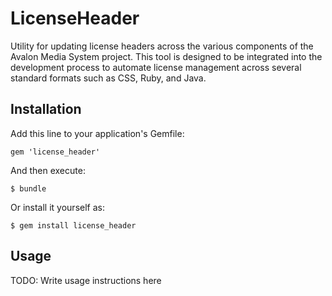 # LicenseHeader

Utility for updating license headers across the various components of the Avalon Media System project. This
tool is designed to be integrated into the development process to automate license management across several
standard formats such as CSS, Ruby, and Java.

## Installation

Add this line to your application's Gemfile:

    gem 'license_header'

And then execute:

    $ bundle

Or install it yourself as:

    $ gem install license_header

## Usage

TODO: Write usage instructions here
